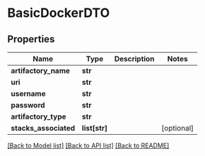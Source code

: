 # BasicDockerDTO

## Properties
Name | Type | Description | Notes
------------ | ------------- | ------------- | -------------
**artifactory_name** | **str** |  | 
**uri** | **str** |  | 
**username** | **str** |  | 
**password** | **str** |  | 
**artifactory_type** | **str** |  | 
**stacks_associated** | **list[str]** |  | [optional] 

[[Back to Model list]](../README.md#documentation-for-models) [[Back to API list]](../README.md#documentation-for-api-endpoints) [[Back to README]](../README.md)

